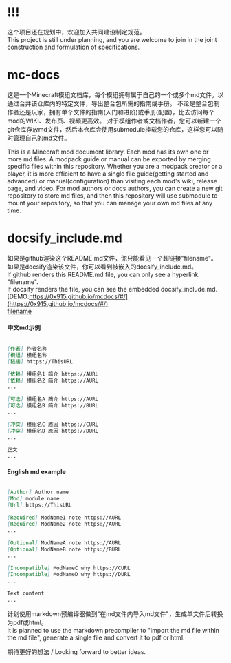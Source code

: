 # !!!
这个项目还在规划中，欢迎加入共同建设制定规范。    
This project is still under planning, and you are welcome to join in the joint construction and formulation of specifications.  

# mc-docs
这是一个Minecraft模组文档库，每个模组拥有属于自己的一个或多个md文件。以通过合并该仓库内的特定文件，导出整合包所需的指南或手册。
不论是整合包制作者还是玩家，拥有单个文件的指南(入门和进阶)或手册(配置)，比去访问每个mod的WIKI、发布页、视频更高效。
对于模组作者或文档作者，您可以新建一个git仓库存放md文件，然后本仓库会使用submodule挂载您的仓库，这样您可以随时管理自己的md文件。     

This is a Minecraft mod document library. Each mod has its own one or more md files.
A modpack guide or manual can be exported by merging specific files within this repository.
Whether you are a modpack creator or a player, it is more efficient to have a single file guide(getting started and advanced) or manual(configuration) than visiting each mod's wiki, release page, and video.
For mod authors or docs authors, you can create a new git repository to store md files, and then this repository will use submodule to mount your repository, so that you can manage your own md files at any time.  

# docsify_include.md
如果是github渲染这个README.md文件，你只能看见一个超链接"filename"。  
如果是docsify渲染该文件，你可以看到被嵌入的docsify_include.md。  
If github renders this README.md file, you can only see a hyperlink "filename".  
If docsify renders the file, you can see the embedded docsify_include.md.  
[DEMO:https://0x915.github.io/mcdocs/#/](https://0x915.github.io/mcdocs/#/)  
[filename](docsify_include.md ':include')

#### 中文md示例
```markdown

[作者] 作者名称    
[模组] 模组名称    
[链接] https://ThisURL    

[依赖] 模组名1 简介 https://AURL    
[依赖] 模组名2 简介 https://AURL
...

[可选] 模组名A 简介 https://AURL    
[可选] 模组名B 简介 https://BURL    
...

[冲突] 模组名C 原因 https://CURL    
[冲突] 模组名D 原因 https://DURL    
...

正文    
...

```

#### English md example
```markdown

[Author] Author name
[Mod] module name
[Url] https://ThisURL

[Required] ModName1 note https://AURL
[Required] ModName2 note https://AURL
...

[Optional] ModNameA note https://AURL
[Optional] ModNameB note https://BURL
...

[Incompatible] ModNameC why https://CURL
[Incompatible] ModNameD why https://DURL
...

Text content
...

```

计划使用markdown预编译器做到"在md文件内导入md文件"，生成单文件后转换为pdf或html。  
It is planned to use the markdown precompiler to "import the md file within the md file", generate a single file and convert it to pdf or html.  

期待更好的想法 / Looking forward to better ideas.
